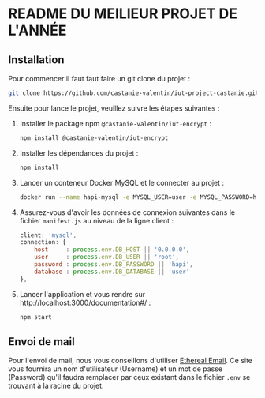 # README DU MEILlEUR PROJET DE L'ANNÉE

## Installation

Pour commencer il faut faut faire un git clone du projet : 

```bash
git clone https://github.com/castanie-valentin/iut-project-castanie.git
```

Ensuite pour lance le projet, veuillez suivre les étapes suivantes :

1. Installer le package npm `@castanie-valentin/iut-encrypt` :
   ```bash
   npm install @castanie-valentin/iut-encrypt
   ```

2. Installer les dépendances du projet :
   ```bash
   npm install
   ```

3. Lancer un conteneur Docker MySQL et le connecter au projet :
   ```bash
   docker run --name hapi-mysql -e MYSQL_USER=user -e MYSQL_PASSWORD=hapi -e MYSQL_ROOT_PASSWORD=hapi -e MYSQL_DATABASE=user -d -p 3306:3306 mysql:8 mysqld --default-authentication-plugin=mysql_native_password
   ```


4. Assurez-vous d'avoir les données de connexion suivantes dans le fichier `manifest.js` au niveau de la ligne client :
   ```javascript
   client: 'mysql',
   connection: {
       host     : process.env.DB_HOST || '0.0.0.0',
       user     : process.env.DB_USER || 'root',
       password : process.env.DB_PASSWORD || 'hapi',
       database : process.env.DB_DATABASE || 'user'
   },
   ```

5. Lancer l'application et vous rendre sur http://localhost:3000/documentation#/ :
   ```bash
   npm start
   ```

## Envoi de mail

Pour l'envoi de mail, nous vous conseillons d'utiliser [Ethereal Email](https://ethereal.email/create). Ce site vous fournira un nom d'utilisateur (Username) et un mot de passe (Password) qu'il faudra remplacer par ceux existant dans le fichier `.env` se trouvant à la racine du projet.
